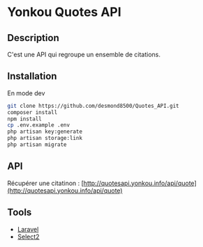 # Yonkou Quotes API

## Description

C'est une API qui regroupe un ensemble de citations.


## Installation

En mode dev

```bash
git clone https://github.com/desmond8500/Quotes_API.git
composer install
npm install
cp .env.example .env
php artisan key:generate
php artisan storage:link
php artisan migrate
```

## API 

Récupérer une citatinon : [http://quotesapi.yonkou.info/api/quote](http://quotesapi.yonkou.info/api/quote)

## Tools 

* [Laravel](https://laravel.com)
* [Select2](https://select2.org)
